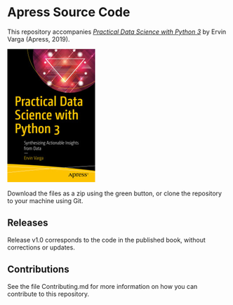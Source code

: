 # Apress Source Code

This repository accompanies [*Practical Data Science with Python 3*](https://www.apress.com/9781484248584) by Ervin Varga (Apress, 2019).

[comment]: #cover
![Cover image](9781484248584.jpg)

Download the files as a zip using the green button, or clone the repository to your machine using Git.

## Releases

Release v1.0 corresponds to the code in the published book, without corrections or updates.

## Contributions

See the file Contributing.md for more information on how you can contribute to this repository.
